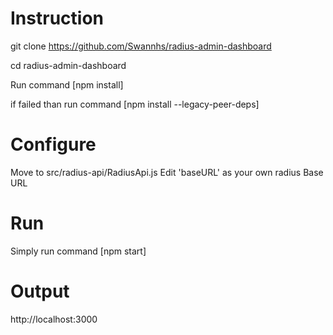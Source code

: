 # Instruction
git clone https://github.com/Swannhs/radius-admin-dashboard

cd radius-admin-dashboard

Run command [npm install]

if failed than run command [npm install --legacy-peer-deps]


# Configure
Move to src/radius-api/RadiusApi.js
Edit 'baseURL' as your own radius Base URL

# Run
Simply run command [npm start]

# Output
http://localhost:3000


